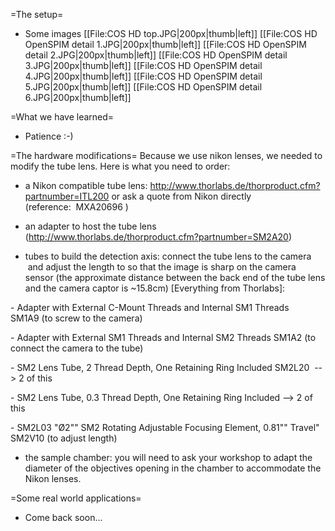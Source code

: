 =The setup=

* Some  images
[[File:COS HD top.JPG|200px|thumb|left]]
[[File:COS HD OpenSPIM detail 1.JPG|200px|thumb|left]] [[File:COS HD OpenSPIM detail 2.JPG|200px|thumb|left]]
[[File:COS HD OpenSPIM detail 3.JPG|200px|thumb|left]] [[File:COS HD OpenSPIM detail 4.JPG|200px|thumb|left]]
[[File:COS HD OpenSPIM detail 5.JPG|200px|thumb|left]] [[File:COS HD OpenSPIM detail 6.JPG|200px|thumb|left]]

=What we have learned=
* Patience :-)

=The hardware modifications=
Because we use nikon lenses, we needed to modify the tube lens. Here is what you need to order:

- a Nikon compatible tube lens: http://www.thorlabs.de/thorproduct.cfm?partnumber=ITL200 or ask a quote from Nikon directly (reference:  MXA20696 )

- an adapter to host the tube lens (http://www.thorlabs.de/thorproduct.cfm?partnumber=SM2A20)

- tubes to build the detection axis: connect the tube lens to the camera  and adjust the length to so that the image is sharp on the camera sensor (the approximate distance between the back end of the tube lens and the camera captor is ~15.8cm) [Everything from Thorlabs]:
		
- Adapter with External C-Mount Threads and Internal SM1 Threads	SM1A9 (to screw to the camera)

- Adapter with External SM1 Threads and Internal SM2 Threads	SM1A2 (to connect the camera to the tube)

- SM2 Lens Tube, 2 Thread Depth, One Retaining Ring Included	SM2L20  --> 2 of this

- SM2 Lens Tube, 0.3 Thread Depth, One Retaining Ring Included --> 2 of this

- SM2L03 "Ø2"" SM2 Rotating Adjustable Focusing Element, 0.81"" Travel"	SM2V10 (to adjust length)

- the sample chamber:  you will need to ask your workshop to adapt the diameter of the objectives opening in the chamber to accommodate the Nikon lenses. 

=Some real world applications=
* Come back soon...
